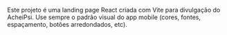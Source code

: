 <!-- Use this file to provide workspace-specific custom instructions to Copilot. For more details, visit https://code.visualstudio.com/docs/copilot/copilot-customization#_use-a-githubcopilotinstructionsmd-file -->

Este projeto é uma landing page React criada com Vite para divulgação do AcheiPsi. Use sempre o padrão visual do app mobile (cores, fontes, espaçamento, botões arredondados, etc).

